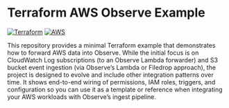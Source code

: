 # Terraform AWS Observe Example

[![Terraform](https://img.shields.io/badge/terraform-%235835CC.svg?style=for-the-badge&logo=terraform&logoColor=white)](https://www.terraform.io/)
[![AWS](https://img.shields.io/badge/AWS-%23FF9900.svg?style=for-the-badge&logo=amazon-aws&logoColor=white)](https://aws.amazon.com/)

This repository provides a minimal Terraform example that demonstrates how to forward AWS data into Observe. While the initial focus is on CloudWatch Log subscriptions (to an Observe Lambda forwarder) and S3 bucket event ingestion (via Observe’s Lambda or Filedrop approach), the project is designed to evolve and include other integration patterns over time. It shows end-to-end wiring of permissions, IAM roles, triggers, and configuration so you can use it as a template or reference when integrating your AWS workloads with Observe’s ingest pipeline.
